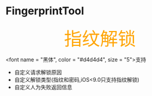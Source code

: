 # FingerprintTool
<p align = "center">
<font name = "", color = "orange", size = "72">指纹解锁</font>
</p>

<font name = "黑体", color = "#d4d4d4", size = "5">支持</font>
- 自定义请求解锁原因
- 自定义解锁类型(指纹和密码,iOS<9.0只支持指纹解锁)
- 自定义人为失败返回信息
